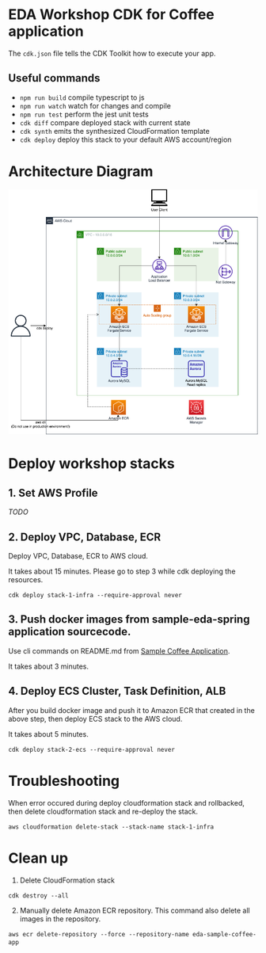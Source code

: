 # EDA Workshop CDK for Coffee application


The `cdk.json` file tells the CDK Toolkit how to execute your app.

## Useful commands

* `npm run build`   compile typescript to js
* `npm run watch`   watch for changes and compile
* `npm run test`    perform the jest unit tests
* `cdk diff`        compare deployed stack with current state
* `cdk synth`       emits the synthesized CloudFormation template
* `cdk deploy`      deploy this stack to your default AWS account/region




# Architecture Diagram

![Monolithic_architecture](./images/architecture_monolith.png)

# Deploy workshop stacks
## 1. Set AWS Profile

_TODO_

## 2. Deploy VPC, Database, ECR

Deploy VPC, Database, ECR to AWS cloud.

It takes about 15 minutes. Please go to step 3 while cdk deploying the resources.

```
cdk deploy stack-1-infra --require-approval never
```

## 3. Push docker images from sample-eda-spring application sourcecode.

Use cli commands on README.md from [Sample Coffee Application](https://github.com/SeoyeonPark/sample-eda-spring).

It takes about 3 minutes.

## 4. Deploy ECS Cluster, Task Definition, ALB

After you build docker image and push it to Amazon ECR that created in the above step, then deploy ECS stack to the AWS cloud.

It takes about 5 minutes.

```
cdk deploy stack-2-ecs --require-approval never
```

# Troubleshooting

When error occured during deploy cloudformation stack and rollbacked, then delete cloudformation stack and re-deploy the stack.

```
aws cloudformation delete-stack --stack-name stack-1-infra
```

# Clean up

1. Delete CloudFormation stack
```
cdk destroy --all
```

2. Manually delete Amazon ECR repository. This command also delete all images in the repository.

```
aws ecr delete-repository --force --repository-name eda-sample-coffee-app
```

